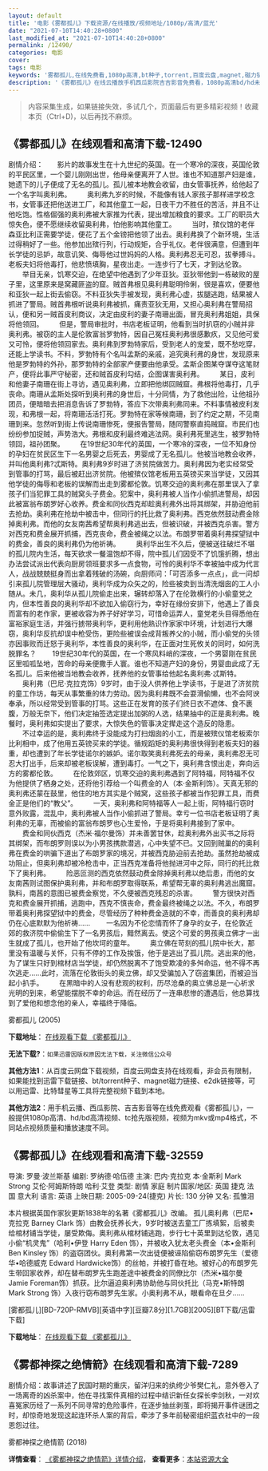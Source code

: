 ```yaml
---
layout: default
title: '电影《雾都孤儿》下载资源/在线播放/视频地址/1080p/高清/蓝光'
date: "2021-07-10T14:40:28+0800"
last_modified_at: "2021-07-10T14:40:28+0800"
permalink: /12490/
categories: 电影
cover:
tags: 电影
keywords: '雾都孤儿,在线免费看,1080p高清,bt种子,torrent,百度云盘,magnet,磁力链,迅雷下载资源'
description: '《雾都孤儿》在线云播放手机西瓜影院吉吉影音免费看，1080p高清bd/hd未删减完整版和tc抢先枪版，mkv/mp4格式，附带bt/torrent种子、magnet/磁力链、百度云盘、网盘资源迅雷下载链接'
---
```


>内容采集生成，如果链接失效，多试几个，页面最后有更多精彩视频！收藏本页（Ctrl+D)，以后再找不麻烦。


## 《雾都孤儿》在线观看和高清下载-12490

剧情介绍：　　影片的故事发生在十九世纪的英国。在一个寒冷的深夜，英国伦敦的平民区里，一个婴儿刚刚出世，他母亲便离开了人世。谁也不知道那产妇是谁，她遗下的儿子便成了无名的孤儿。孤儿被本地教会收留，由女管事抚养，给他起了一个名字叫奥利弗。 　　奥利弗九岁的时候，不能像有钱人家孩子那样进学校念书，女管事还把他送进工厂，和其他童工一起，日夜干力不胜任的苦活，并且不让他吃饱。性格倔强的奥利弗被大家推为代表，提出增加粮食的要求。工厂的职员大惊失色，便不愿继续收留奥利弗，怕他影响其他童工。 　　当时，殡仪馆的老伴森亚比利正需要学徒，便花了五个金镑把他领了出去。奥利弗换了个新环境，生活过得稍好了一些。他参加出殡行列，行动规矩，合乎礼仪。老伴很满意，但遭到年长学徒的忌妒，故意讥笑、侮辱他过世妈妈的人格。奥利弗忍无可忍，拔拳搏斗。老板夫妇将他毒打，他悲愤填胸，星夜出走。一连步行了七天，才到达伦敦。 　　举目无亲，饥寒交迫，在绝望中他遇到了少年亚狄。亚狄带他到一栋破败的屋子里，这里原来是窝藏匪盗的窟。贼首弗根见奥利弗聪明伶俐，很是喜欢，便要他和亚狄一起上街去偷窃。不料亚狄失手被发现，奥利弗心虚，拔腿逃跑，结果被人抓进了警局。贼首弗根听说奥利弗被抓，痛责亚狄无用，又担心奥利弗在警局招认，便和另一贼首皮利商议，决定由皮利的妻子南珊出面，冒充奥利弗姐姐，具保将他领回。 　　但是，警局审批时，书店老板证明，他看到当时扒窃的小贼并非奥利弗。被窃的主人是伦敦富翁罗勃特，因自己冤枉奥利弗很感歉疚，又见他可爱又可怜，便将他领回家去。奥利弗到罗勃特家后，受到老人的宠爱，既不愁吃穿，还能上学读书。不料，罗勃特有个名叫孟斯的亲戚，追究奥利弗的身世，发现原来他是罗勃特的外孙，那罗勃特的全部家产便要由他承受。孟斯企图某夺谋夺这笔财产，便将此事严守秘密，还和贼首皮利勾结，企图谋害奥利弗。 　　某日，皮利和他妻子南珊在街上寻访，遇见奥利弗，立即把他绑回贼窟。弗根将他毒打，几乎丧命。南珊从孟斯处探听到奥利弗的身世后，十分同情，为了救他出险，让他祖孙团员，便暗暗去把消息告诉了罗勃特，答应下次带奥利弗同来。不料事情被皮利发现，和弗根一起，将南珊活活打死。罗勃特在家等候南珊，到了约定之期，不见南珊到来。忽然听到街上传说南珊惨死，便报告警局，随同警察直捣贼窟。市民们也纷纷参加捉贼，声势浩大。弗根和皮利最终难逃法网。奥利弗死里逃生，被罗勃特领回，祖孙团聚。 　　在19世纪30年代的英国，一个寒冷的深夜，一位不知身份的孕妇在贫民区生下一名男婴之后死去，男婴成了无名孤儿。他被当地教会收养，并叫他奥利弗?忒斯特。奥利弗9岁时进了济贫院做苦力。奥利弗因为老实经常受到管事的打骂，最后被赶出济贫院。他被殡仪馆老板用五英镑买来当学徒，又因其他学徒的侮辱和老板的误解而出走到雾都伦敦。饥寒交迫的奥利弗在那里误入了拿孩子们当犯罪工具的贼窝头子费金。犯案中，奥利弗被人当作小偷抓进警局，却因此被富翁布朗罗好心收养。费金和同伙西克却趁奥利弗外出将其绑架，并胁迫他前去抢劫。奥利弗在抢劫中被击中，但同行的托比救了奥利弗。西克依然鼓动费金除掉奥利弗。而他的女友南茜希望帮奥利弗逃出去，但被识破，并被西克杀害。警方对西克和费金展开抓捕，西克丧命，费金被绳之以法。布朗罗带着奥利弗探望狱中的费金，善良的奥利弗仍为他祈祷。 　　奥利华出生不久后，便被送往破烂不堪的孤儿院内生活，每天欲求一餐温饱却不得，院中孤儿们因受不了饥饿折腾，想出办法尝试派出代表向厨房领班要求多一点食物，可怜的奥利华不幸被抽中成为代言人，战战兢兢挺身而出拿着残破的汤碗，向厨师问：「可否添多一点点」，此一问却引来孤儿院管理层大骚动，奥利华成为众矢之的，险些被卖到当清洗烟囱的工人小随从。未几，奥利华从孤儿院偷走出来，辗转却落入了在伦敦横行的小偷童党之内，但本性善良的奥利华却不欲加入偷窃行为，幸好在缘份安排下，他遇上了善良而富有的老作家，更被收容为养子好好学习，可惜命运弄人，童党老头目得悉他在富裕家庭生活，并强行掳带奥利华，更利用他熟识作家家中环境，计划进行大爆窃，奥利华反抗却误中枪受伤，更险些被误会成背叛养父的小贼，而小偷党的头领亦因事败而迁怒于奥利华，本性善良的奥利华，在正面对生死攸关的同时，如何洗脱罪名？ 　　19世纪30年代的英国，在一个寒风料峭的深夜，一个男婴刚在贫民区里呱呱坠地，苦命的母亲便撒手人寰。谁也不知道产妇的身份，男婴由此成了无名孤儿。后来他被当地教会收养，抚养他的女管事给他起名奥利弗·忒斯特。 　　奥利弗（巴尼·克拉克饰）9岁时，由于没人供养他上学读书，于是进了济贫院的童工作坊，每天从事繁重的体力劳动。因为奥利弗既不会耍滑偷懒，也不会阿谀奉承，所以经常受到管事的打骂。这些正在发育的孩子们终日衣不遮体、食不裹腹，万般无奈下，他们决定抽签选定提出加粥的人选，结果抽中的正是奥利弗。晚餐时，奥利弗如实提出了要求，大惊失色的管事决定撵走这个造反的隐患。 　　不过幸运的是，奥利弗终于没能成为打扫烟囱的小工，而是被殡仪馆老板索尔比利相中，成了他用五英镑买来的学徒。循规蹈矩的奥利弗很快得到老板夫妇的器重，却也遭到了年长学徒诺尔的嫉妒。诺尔取笑奥利弗死去的母亲，奥利弗忍无可忍大打出手，后来却被老板误解，遭到毒打。一气之下，奥利弗含恨出走，奔向远方的雾都伦敦。 　　在伦敦郊区，饥寒交迫的奥利弗遇到了阿特福，阿特福不仅为他提供了栖身之处，还将他引荐给一个叫费金的人（本·金斯利饰）。天真无邪的奥利弗还蒙在鼓里，他住的地方其实是个贼窝，这些孩子都被当作犯罪工具，而费金正是他们的“教父”。 　　一天，奥利弗和阿特福等人一起上街，阿特福行窃时意外败露，混乱中，奥利弗被人当作小偷抓进了警局。幸亏一位书店老板证明了奥利弗的无辜，而被偷的富翁布朗罗也心生爱怜，于是将奥利弗接到了家中。 　　费金和同伙西克（杰米·福尔曼饰）并未善罢甘休，趁奥利弗外出买书之际将其绑架，而布朗罗则误以为小男孩携款潜逃，心中失望不已。又回到贼巢的的奥利弗在费金的哄骗下道出了布朗罗家的境况，并被西克胁迫前去抢劫。虽然抢劫被成功阻止，但奥利弗却被冷枪击中，正当西克准备将他抛进河中之际，同行的托比救下了奥利弗。 　　险恶叵测的西克依然鼓动费金除掉奥利弗以绝后患，而他的女友南茜则试图保护奥利弗，并和布朗罗取得联系，希望帮无辜的奥利弗逃出魔窟。孰料，南茜的意图已被费金察觉，不久便被西克残忍的杀害。 　　警方很快对西克和费金展开抓捕，逃跑中，西克不慎丧命，费金最终被绳之以法。不久，布朗罗带着奥利弗探望狱中的费金，尽管经历了种种费金造就的不幸，而善良的奥利弗却仍在心底默默为他祈祷…… 　　一名因为不伦恋情而怀了身孕的女子，在伦敦近郊的救济院中偷偷生下了一名男孩后，黯然离去。使这个可爱的男孩奥立佛才一出生就成了孤儿，也开始了他坎坷的童年。 　　奥立佛在苛刻的孤儿院中长大，那里没有温暖与关怀，只有不停的工作及挨饿，他于是逃出了孤儿院。逃出来的他，为了谋生只好到棺材店当学徒，却仍然脱离不了饱受欺凌的多舛命运，他不得不再次逃走……此时，流落在伦敦街头的奥立佛，却又受骗加入了窃盗集团，而被迫当起小扒手。 　　在黑暗中的人没有悲观的权利，历尽沧桑的奥立佛总是一心祈求光明的到来，希望能摆脱不幸的命运。而在经历了一连串悲惨的遭遇后，他总算找到了爱他和想念他的亲人，幸福终于降临。


雾都孤儿 (2005)

**下载地址**： [在线观看下载 《雾都孤儿》](https://www.btbtdy.me/btdy/dy6872.html) 


**无法下载?**：`如果迅雷因版权原因无法下载，关注微信公众号 `

**其他方法1**：从百度云网盘下载视频，百度云网盘支持在线观看，非会员有限制，如果能找到迅雷下载链接、bt/torrent种子、magnet磁力链接、e2dk链接等，可以用迅雷、比特彗星等工具将完整视频下载到本地。

**其他方法2**：用手机云播、西瓜影院、吉吉影音等在线免费观看《雾都孤儿》，一般提供1080p高清、hd/bd高清视频、tc抢先版视频，视频为mkv或mp4格式，不同站点视频质量和播放速度不同。


## 《雾都孤儿》在线观看和高清下载-32559

导演: 罗曼·波兰斯基 编剧: 罗纳德·哈伍德 主演: 巴内·克拉克 本·金斯利 Mark Strong 艾伦·阿姆斯特朗 哈利·艾登 类型: 剧情 家庭 制片国家/地区: 英国 捷克 法国 意大利 语言: 英语 上映日期: 2005-09-24(捷克) 片长: 130 分钟 又名: 孤雏泪

本片根据英国作家狄更斯1838年的名著《雾都孤儿》改编。 孤儿奥利弗（巴尼•克拉克 Barney Clark 饰）由教会抚养长大，9岁时被送去童工厂拣填絮，后被卖给棺材铺当学徒，屡受欺侮。奥利弗从棺材铺逃跑，步行七十英里到达伦敦，遇见小偷“机灵鬼”（哈利•伊登 Harry Eden 饰），并被收入犹太老头费金（本•金斯利 Ben Kinsley 饰）的盗窃团伙。奥利弗第一次出徒便被诬陷偷窃布朗罗先生（爱德华•哈德威克 Edward Hardwicke饰）的丝帕，并被打昏在地。被好心的布朗罗先生带回家收养，却在替布朗罗先生跑差途中被费金的同僚比尔（杰米•福尔曼 Jamie Foreman饰）抓获。比尔逼迫奥利弗协助他与同伙托比（马克•斯特朗 Mark Strong 饰）入夜行窃布朗罗先生家。小奥利弗不从，眼看命在旦夕……


[雾都孤儿][BD-720P-RMVB][英语中字][豆瓣7.8分][1.7GB][2005][BT下载/迅雷下载]

**下载地址**： [在线观看下载 《雾都孤儿》](https://www.btdx8.com/torrent/oliver_twist_2005.html) 


## 《雾都神探之绝情箭》在线观看和高清下载-7289

剧情介绍：故事讲述了民国时期的重庆，留洋归来的纨绔少爷樊仁礼，意外卷入了一场离奇的凶杀案中，他在寻找案件真相的过程中结识新任女探长李剑秋，一对欢喜冤家历经了一系列不同寻常的危险事件，在逐步抽丝剥茧，即将揭开事件谜团之时，却惊奇地发现这起连环杀人案的背后，牵涉了多年前秘密组织蓝衣社中的一段恩怨过往。


雾都神探之绝情箭 (2018)

**详情查看**： [《雾都神探之绝情箭》详情介绍](/movie/7289/)， **查看更多**：[本站资源大全](/movie/t/all/)

